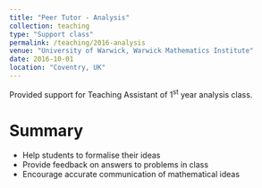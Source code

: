 ```yaml
---
title: "Peer Tutor - Analysis"
collection: teaching
type: "Support class"
permalink: /teaching/2016-analysis
venue: "University of Warwick, Warwick Mathematics Institute"
date: 2016-10-01
location: "Coventry, UK"
---
```


Provided support for Teaching Assistant of 1<sup>st</sup> year analysis class.

Summary
======
* Help students to formalise their ideas
* Provide feedback on answers to problems in class
* Encourage accurate communication of mathematical ideas
